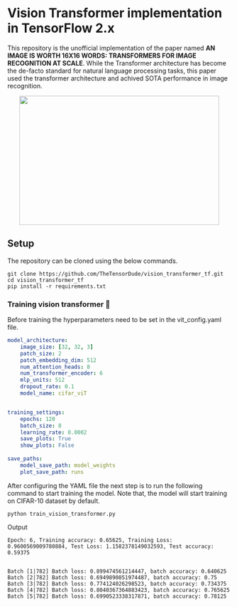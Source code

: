 
# Vision Transformer implementation in TensorFlow 2.x

This repository is the unofficial implementation of the paper named 
**AN IMAGE IS WORTH 16X16 WORDS:
TRANSFORMERS FOR IMAGE RECOGNITION AT SCALE**. While the Transformer architecture has become the de-facto standard for natural
language processing tasks, this paper used the transformer architecture and achived SOTA performance in image recognition.

<div align="center">
    <img src="https://upload.wikimedia.org/wikipedia/commons/thumb/3/3e/Vision_Transformer.gif/800px-Vision_Transformer.gif" width="450" height = "290">
</div>

## Setup
The repository can be cloned using the below commands.


```
git clone https://github.com/TheTensorDude/vision_transformer_tf.git
cd vision_transformer_tf
pip install -r requirements.txt
```


### Training vision transformer :metal:
Before training the hyperparameters need to be set in the vit_config.yaml file.

```yaml 
model_architecture:
    image_size: [32, 32, 3]
    patch_size: 2
    patch_embedding_dim: 512
    num_attention_heads: 8
    num_transformer_encoder: 6
    mlp_units: 512
    dropout_rate: 0.1
    model_name: cifar_viT


training_settings:
    epochs: 120
    batch_size: 8
    learning_rate: 0.0002 
    save_plots: True
    show_plots: False
    
save_paths:
    model_save_path: model_weights
    plot_save_path: runs
```
After configuring the YAML file the next step is to run the following command to start training the model. Note that, the model will start training on CIFAR-10 dataset by default.
```
python train_vision_transformer.py
```

Output 

```
Epoch: 6, Training accuracy: 0.65625, Training Loss: 0.9600569009780884, Test Loss: 1.1582378149032593, Test accuracy: 0.59375


Batch [1|782] Batch loss: 0.899474561214447, batch accuracy: 0.640625
Batch [2|782] Batch loss: 0.6949890851974487, batch accuracy: 0.75
Batch [3|782] Batch loss: 0.774124026298523, batch accuracy: 0.734375
Batch [4|782] Batch loss: 0.8040367364883423, batch accuracy: 0.765625
Batch [5|782] Batch loss: 0.6990523338317871, batch accuracy: 0.78125
```

